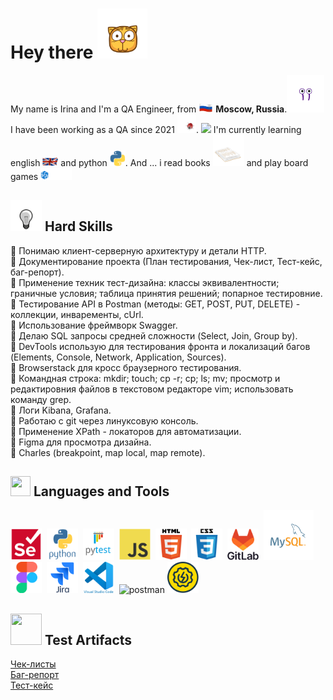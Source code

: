 <h1> Hey there <img src="https://github.com/ivinnike/ivinnike/blob/main/assets/hi.gif?raw=true" width="80px" />
</h1>

<p> My name is Irina and I'm a  QA Engineer, from <img src="https://github.com/ivinnike/ivinnike/blob/main/assets/ru.gif?raw=true" width="23" /> <b>Moscow, Russia</b>.<img src = "https://github.com/ivinnike/ivinnike/blob/main/assets/about_me.gif?raw=true" width = 60px height=60px> I have been working as a QA since 2021 <img src="https://github.com/ivinnike/ivinnike/blob/main/assets/lady_bug.gif?raw=true" width="30"/>. <img src="https://media.giphy.com/media/Q5j9uCrHpIV6bzdNFo/giphy.gif" width="50"/> I'm currently learning english <img src="https://github.com/ivinnike/ivinnike/blob/main/assets/eng.gif?raw=true" width="25"/>  and python <img src="https://github.com/ivinnike/ivinnike/blob/main/assets/python.gif?raw=true" width="25" />.  And ... i read books <img src="https://github.com/ivinnike/ivinnike/blob/main/assets/book.gif?raw=true" width="50"/> and play board games <img src="https://github.com/ivinnike/ivinnike/blob/main/assets/cube.gif?raw=true" width="50"/></p>
 
 ## <h2><img src = "https://github.com/ivinnike/ivinnike/blob/main/assets/skills.gif?raw=true" width = 50px height=50px> Hard Skills</h2>
:small_blue_diamond: Понимаю клиент-серверную архитектуру и детали HTTP.
<br>:small_blue_diamond: Документирование проекта (План тестирования, Чек-лист, Тест-кейс, баг-репорт).
 <br>:small_blue_diamond: Применение техник тест-дизайна: классы эквивалентности; граничные условия; таблица принятия решений; попарное тестировние.
<br>:small_blue_diamond: Тестирование API в Postman (методы: GET, POST, PUT, DELETE) - коллекции, инваременты, cUrl. 
<br>:small_blue_diamond: Использование фреймворк Swagger.
<br>:small_blue_diamond: Делаю SQL запросы средней сложности (Select, Join, Group by).
<br>:small_blue_diamond: DevTools использую для тестирования фронта и локализаций багов (Elements, Console, Network, Application, Sources).
<br>:small_blue_diamond: Browserstack для кросс браузерного тестирования.
<br>:small_blue_diamond: Командная строка: mkdir; touch; cp -r; cp; ls; mv; просмотр и редактировния файлов в текстовом редакторе vim; использовать команду grep.
<br>:small_blue_diamond: Логи Kibana, Grafana.
<br>:small_blue_diamond: Работаю с git через линуксовую консоль.
<br>:small_blue_diamond: Применение XPath - локаторов для автоматизации.
<br>:small_blue_diamond: Figma для просмотра дизайна.
<br>:small_blue_diamond: Charles (breakpoint, map local, map remote).


## <h2> <img src = "https://media2.giphy.com/media/QssGEmpkyEOhBCb7e1/giphy.gif?cid=ecf05e47a0n3gi1bfqntqmob8g9aid1oyj2wr3ds3mg700bl&rid=giphy.gif" width = 32px height=32px> Languages and Tools</h2>
<div>
  <img src="https://raw.githubusercontent.com/devicons/devicon/1119b9f84c0290e0f0b38982099a2bd027a48bf1/icons/selenium/selenium-original.svg" alt="Selenium" width="50" height="50"/>&nbsp;
  <img src="https://raw.githubusercontent.com/devicons/devicon/1119b9f84c0290e0f0b38982099a2bd027a48bf1/icons/python/python-original-wordmark.svg" alt="Python" width="50" height="50"/>&nbsp;
  <img src="https://raw.githubusercontent.com/devicons/devicon/1119b9f84c0290e0f0b38982099a2bd027a48bf1/icons/pytest/pytest-original-wordmark.svg" alt="Pytest" width="50" height="50"/>&nbsp;
  <img src="https://raw.githubusercontent.com/devicons/devicon/1119b9f84c0290e0f0b38982099a2bd027a48bf1/icons/javascript/javascript-original.svg" alt="JavaScript" width="50" height="50"/>&nbsp;
   <img src="https://github.com/devicons/devicon/blob/master/icons/html5/html5-original-wordmark.svg" title="HTML5" alt="HTML5" width="50" height="50"/>&nbsp;
  <img src="https://github.com/devicons/devicon/blob/master/icons/css3/css3-original-wordmark.svg" title="CSS3" alt="CSS3" width="50" height="50"/>&nbsp;
   <img src="https://raw.githubusercontent.com/devicons/devicon/1119b9f84c0290e0f0b38982099a2bd027a48bf1/icons/gitlab/gitlab-original-wordmark.svg" alt="GitLab" width="50" height="50"/>&nbsp;
   <img src="https://raw.githubusercontent.com/ivinnike/ivinnike/5c273374a8951059437d8db5c27aaad00de8efba/assets/mysql.svg" alt="Mysql" width="80" height="80"/>&nbsp;
  <img src="https://raw.githubusercontent.com/devicons/devicon/1119b9f84c0290e0f0b38982099a2bd027a48bf1/icons/figma/figma-original.svg" alt="Figma" width="50" height="50"/>&nbsp;
  <img src="https://github.com/devicons/devicon/blob/master/icons/jira/jira-original-wordmark.svg" title="Java" alt="Java" width="50" height="50"/>&nbsp;
  <img src="https://raw.githubusercontent.com/devicons/devicon/1119b9f84c0290e0f0b38982099a2bd027a48bf1/icons/vscode/vscode-original-wordmark.svg" alt="VCcode" width="50" height="50"/>&nbsp;
<img src="https://camo.githubusercontent.com/93b32389bf746009ca2370de7fe06c3b5146f4c99d99df65994f9ced0ba41685/68747470733a2f2f7777772e766563746f726c6f676f2e7a6f6e652f6c6f676f732f676574706f73746d616e2f676574706f73746d616e2d69636f6e2e737667" alt="postman" width="50" height="50" data-canonical-src="https://www.vectorlogo.zone/logos/getpostman/getpostman-icon.svg" style="max-width: 100;"> 
 <img src="https://raw.githubusercontent.com/ivinnike/ivinnike/991ab4e6b8be68c8ef1f59eb86a202b2c85280a6/assets/soapui.svg" alt="SoapUI" width="50" height="50"/>&nbsp;
</div>
 

## <h2> <img src = "https://media.giphy.com/media/EiVEamyvKhVyvc7iwX/giphy.gif" width = 50px height=50px> Test Artifacts</h2>
[Чек-листы](https://miro.com/app/board/uXjVP3ZCjNk=/?share_link_id=319611551067)
<br>[Баг-репорт](https://docs.google.com/document/d/1GmlggwgUe4_6ewhsBfBnTXxvC8LK5Kh3uLlvJ1JEcn8/edit?usp=sharing)
<br>[Тест-кейс]()


